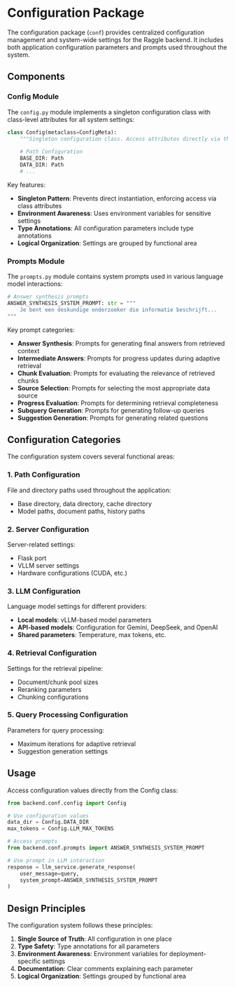 # Configuration Package

The configuration package (`conf`) provides centralized configuration management and system-wide settings for the Raggle backend. It includes both application configuration parameters and prompts used throughout the system.

## Components

### Config Module

The `config.py` module implements a singleton configuration class with class-level attributes for all system settings:

```python
class Config(metaclass=ConfigMeta):
    """Singleton configuration class. Access attributes directly via the class."""
    
    # Path Configuration
    BASE_DIR: Path
    DATA_DIR: Path
    # ...
```

Key features:

- **Singleton Pattern**: Prevents direct instantiation, enforcing access via class attributes
- **Environment Awareness**: Uses environment variables for sensitive settings
- **Type Annotations**: All configuration parameters include type annotations
- **Logical Organization**: Settings are grouped by functional area

### Prompts Module

The `prompts.py` module contains system prompts used in various language model interactions:

```python
# Answer synthesis prompts
ANSWER_SYNTHESIS_SYSTEM_PROMPT: str = """
    Je bent een deskundige onderzoeker die informatie beschrijft...
"""
```

Key prompt categories:

- **Answer Synthesis**: Prompts for generating final answers from retrieved context
- **Intermediate Answers**: Prompts for progress updates during adaptive retrieval
- **Chunk Evaluation**: Prompts for evaluating the relevance of retrieved chunks
- **Source Selection**: Prompts for selecting the most appropriate data source
- **Progress Evaluation**: Prompts for determining retrieval completeness
- **Subquery Generation**: Prompts for generating follow-up queries
- **Suggestion Generation**: Prompts for generating related questions

## Configuration Categories

The configuration system covers several functional areas:

### 1. Path Configuration

File and directory paths used throughout the application:

- Base directory, data directory, cache directory
- Model paths, document paths, history paths

### 2. Server Configuration

Server-related settings:

- Flask port
- VLLM server settings
- Hardware configurations (CUDA, etc.)

### 3. LLM Configuration

Language model settings for different providers:

- **Local models**: vLLM-based model parameters
- **API-based models**: Configuration for Gemini, DeepSeek, and OpenAI
- **Shared parameters**: Temperature, max tokens, etc.

### 4. Retrieval Configuration

Settings for the retrieval pipeline:

- Document/chunk pool sizes
- Reranking parameters
- Chunking configurations

### 5. Query Processing Configuration

Parameters for query processing:

- Maximum iterations for adaptive retrieval
- Suggestion generation settings

## Usage

Access configuration values directly from the Config class:

```python
from backend.conf.config import Config

# Use configuration values
data_dir = Config.DATA_DIR
max_tokens = Config.LLM_MAX_TOKENS

# Access prompts
from backend.conf.prompts import ANSWER_SYNTHESIS_SYSTEM_PROMPT

# Use prompt in LLM interaction
response = llm_service.generate_response(
    user_message=query,
    system_prompt=ANSWER_SYNTHESIS_SYSTEM_PROMPT
)
```

## Design Principles

The configuration system follows these principles:

1. **Single Source of Truth**: All configuration in one place
2. **Type Safety**: Type annotations for all parameters
3. **Environment Awareness**: Environment variables for deployment-specific settings
4. **Documentation**: Clear comments explaining each parameter
5. **Logical Organization**: Settings grouped by functional area 